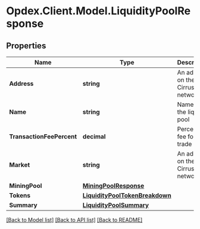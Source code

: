 # Opdex.Client.Model.LiquidityPoolResponse

## Properties

Name | Type | Description | Notes
------------ | ------------- | ------------- | -------------
**Address** | **string** | An address on the Cirrus network | [optional] 
**Name** | **string** | Name of the liquidity pool | [optional] 
**TransactionFeePercent** | **decimal** | Percentage fee for a trade | [optional] 
**Market** | **string** | An address on the Cirrus network | [optional] 
**MiningPool** | [**MiningPoolResponse**](MiningPoolResponse.md) |  | [optional] 
**Tokens** | [**LiquidityPoolTokenBreakdown**](LiquidityPoolTokenBreakdown.md) |  | [optional] 
**Summary** | [**LiquidityPoolSummary**](LiquidityPoolSummary.md) |  | [optional] 

[[Back to Model list]](../README.md#documentation-for-models) [[Back to API list]](../README.md#documentation-for-api-endpoints) [[Back to README]](../README.md)

